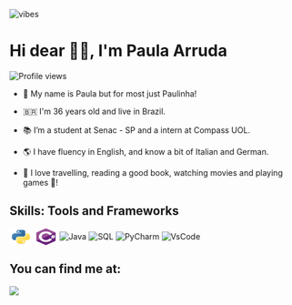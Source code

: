 ![vibes](https://pbs.twimg.com/media/D-jnKUPU4AE3hVR.jpg)


<h1 align="left">Hi dear 👋🏼, I'm Paula Arruda</h1>
<p align="left"> <img src="https://komarev.com/ghpvc/?username=paularcsarruda&color=yellow" alt="Profile views" /> </p>

<!-- Presentation -->
<p>

  - 🌱 My name is Paula but for most just Paulinha!
  
  - 🇧🇷 I'm 36 years old and live in Brazil.
  
  - 📚 I’m a student at Senac - SP and a intern at Compass UOL.

  - 🌎 I have fluency in English, and know a bit of Italian and German.

  - 🍄 I love travelling, reading a good book, watching movies and playing games 🫣! 
</p>

## Skills: Tools and Frameworks
<!-- Skills -->
<div style="flex-basis: 48%;">
  <img align="center" alt="Python" height="30" width="40" src="https://raw.githubusercontent.com/devicons/devicon/master/icons/python/python-original.svg">
  <img align="center" alt="Csharp" height="30" width="40" src="https://raw.githubusercontent.com/devicons/devicon/master/icons/csharp/csharp-original.svg">
  <img align="center" alt="Java" height="30" width="40" src="https://cdn.jsdelivr.net/gh/devicons/devicon/icons/java/java-original.svg" />
  <img align="center" alt="SQL" height="30" width="40" src="https://cdn.jsdelivr.net/gh/devicons/devicon/icons/mysql/mysql-original-wordmark.svg" />
  <img align="center" alt="PyCharm" height="30" width="40" src="https://cdn.jsdelivr.net/gh/devicons/devicon/icons/pycharm/pycharm-plain.svg" />
  <img align="center" alt="VsCode" height="30" width="40" src="https://cdn.jsdelivr.net/gh/devicons/devicon/icons/vscode/vscode-original.svg" /> 
</div>
    
<!-- Contact -->
## You can find me at:
 <div> 
  <a href="https://www.linkedin.com/in/paula-arruda-903656280/" target="_blank"><img src="https://img.shields.io/badge/-LinkedIn-%230077B5?style=for-the-badge&logo=linkedin&logoColor=white" target="_blank"></a> 
</div>
